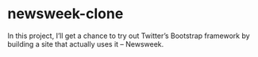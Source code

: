 # newsweek-clone
In this project, I’ll get a chance to try out Twitter’s Bootstrap framework by building a site that actually uses it – Newsweek.
